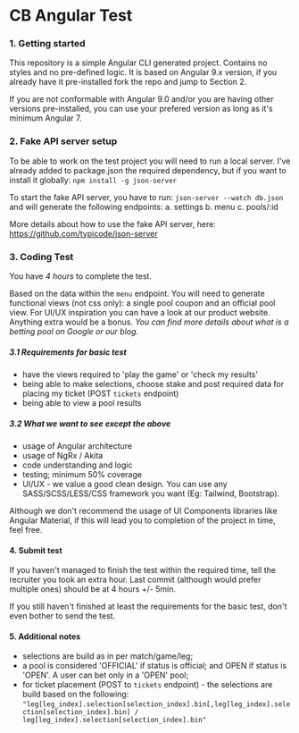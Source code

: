 # CB Angular Test

### 1. Getting started

This repository is a simple Angular CLI generated project. Contains no styles and no pre-defined logic. It is based on Angular 9.x version, if you already have it pre-installed fork the repo and jump to Section 2.

If you are not conformable with Angular 9.0 and/or you are having other versions pre-installed, you can use your prefered version as long as it's minimum Angular 7.

### 2. Fake API server setup
To be able to work on the test project you will need to run a local server. I've already added to package.json the required dependency, but if you want to install it globally: `npm install -g json-server`

To start the fake API server, you have to run: `json-server --watch db.json` and will generate the following endpoints:
a. settings
b. menu
c. pools/:id

More details about how to use the fake API server, here: https://github.com/typicode/json-server

### 3. Coding Test

You have *4 hours* to complete the test. 

Based on the data within the `menu` endpoint. You will need to generate functional views (not css only): a single pool coupon and an official pool view. For UI/UX inspiration you can have a look at our product website. Anything extra would be a bonus.
*You can find more details about what is a betting pool on Google or our blog.*

##### 3.1 Requirements for basic test
- have the views required to 'play the game' or 'check my results'
- being able to make selections, choose stake and post required data for placing my ticket (POST `tickets` endpoint)
- being able to view a pool results

##### 3.2 What we want to see except the above
- usage of Angular architecture
- usage of NgRx / Akita
- code understanding and logic
- testing; minimum 50% coverage
- UI/UX - we value a good clean design. You can use any SASS/SCSS/LESS/CSS framework you want (Eg: Tailwind, Bootstrap). 
 
Although we don't recommend the usage of UI Components libraries like Angular Material, if this will lead you to completion of the project in time, feel free.

#### 4. Submit test

If you haven't managed to finish the test within the required time, tell the recruiter you took an extra hour. Last commit (although would prefer multiple ones) should be at 4 hours +/- 5min. 

If you still haven't finished at least the requirements for the basic test, don't even bother to send the test.

#### 5. Additional notes

- selections are build as in per match/game/leg;
- a pool is considered 'OFFICIAL' if status is official; and OPEN if status is 'OPEN'. A user can bet only in a 'OPEN' pool;
- for ticket placement (POST to `tickets` endpoint) - the selections are build based on the following: 
  `"leg[leg_index].selection[selection_index].bin[,leg[leg_index].selection[selection_index].bin] / leg[leg_index].selection[selection_index].bin"`
